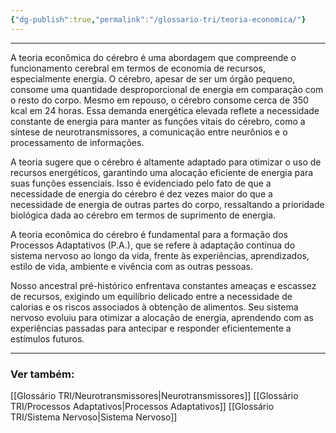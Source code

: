 ```yaml
---
{"dg-publish":true,"permalink":"/glossario-tri/teoria-economica/"}
---
```


---

A teoria econômica do cérebro é uma abordagem que compreende o funcionamento cerebral em termos de economia de recursos, especialmente energia. O cérebro, apesar de ser um órgão pequeno, consome uma quantidade desproporcional de energia em comparação com o resto do corpo. Mesmo em repouso, o cérebro consome cerca de 350 kcal em 24 horas. Essa demanda energética elevada reflete a necessidade constante de energia para manter as funções vitais do cérebro, como a síntese de neurotransmissores, a comunicação entre neurônios e o processamento de informações.

A teoria sugere que o cérebro é altamente adaptado para otimizar o uso de recursos energéticos, garantindo uma alocação eficiente de energia para suas funções essenciais. Isso é evidenciado pelo fato de que a necessidade de energia do cérebro é dez vezes maior do que a necessidade de energia de outras partes do corpo, ressaltando a prioridade biológica dada ao cérebro em termos de suprimento de energia.

A teoria econômica do cérebro é fundamental para a formação dos Processos Adaptativos (P.A.), que se refere à adaptação contínua do sistema nervoso ao longo da vida, frente às experiências, aprendizados, estilo de vida, ambiente e vivência com as outras pessoas.

Nosso ancestral pré-histórico enfrentava constantes ameaças e escassez de recursos, exigindo um equilíbrio delicado entre a necessidade de calorias e os riscos associados à obtenção de alimentos. Seu sistema nervoso evoluiu para otimizar a alocação de energia, aprendendo com as experiências passadas para antecipar e responder eficientemente a estímulos futuros.





----

### Ver também:

[[Glossário TRI/Neurotransmissores\|Neurotransmissores]]
[[Glossário TRI/Processos Adaptativos\|Processos Adaptativos]]
[[Glossário TRI/Sistema Nervoso\|Sistema Nervoso]]
